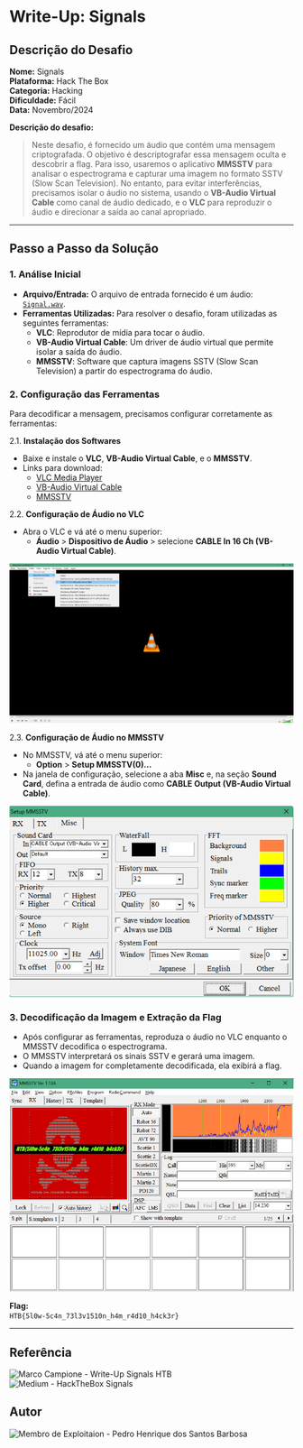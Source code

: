 
# Write-Up: Signals

## Descrição do Desafio

**Nome:** Signals  
**Plataforma:** Hack The Box  
**Categoria:** Hacking  
**Dificuldade:** Fácil  
**Data:** Novembro/2024

**Descrição do desafio:** 

>Neste desafio, é fornecido um áudio que contém uma mensagem criptografada. O objetivo é descriptografar essa mensagem oculta e descobrir a flag. Para isso, usaremos o aplicativo **MMSSTV** para analisar o espectrograma e capturar uma imagem no formato SSTV (Slow Scan Television). No entanto, para evitar interferências, precisamos isolar o áudio no sistema, usando o **VB-Audio Virtual Cable** como canal de áudio dedicado, e o **VLC** para reproduzir o áudio e direcionar a saída ao canal apropriado.

---

## Passo a Passo da Solução

### 1. Análise Inicial
- **Arquivo/Entrada:** O arquivo de entrada fornecido é um áudio: [`Signal.wav`](Signal.wav).
- **Ferramentas Utilizadas:** Para resolver o desafio, foram utilizadas as seguintes ferramentas:
    - **VLC**: Reprodutor de mídia para tocar o áudio.
    - **VB-Audio Virtual Cable**: Um driver de áudio virtual que permite isolar a saída do áudio.
    - **MMSSTV**: Software que captura imagens SSTV (Slow Scan Television) a partir do espectrograma do áudio.

### 2. Configuração das Ferramentas

Para decodificar a mensagem, precisamos configurar corretamente as ferramentas:

2.1. **Instalação dos Softwares**  
   - Baixe e instale o **VLC**, **VB-Audio Virtual Cable**, e o **MMSSTV**.  
   - Links para download:
       - [VLC Media Player](https://www.videolan.org/)
       - [VB-Audio Virtual Cable](https://vb-audio.com/Cable/)
       - [MMSSTV](https://hamsoft.ca/pages/mmsstv.php)

2.2. **Configuração de Áudio no VLC**
   - Abra o VLC e vá até o menu superior:
     - **Áudio** > **Dispositivo de Áudio** > selecione **CABLE In 16 Ch (VB-Audio Virtual Cable)**.

   ![Configuração de Áudio no VLC](images/Configuração_VLC.png)

2.3. **Configuração de Áudio no MMSSTV**
   - No MMSSTV, vá até o menu superior:
     - **Option** > **Setup MMSSTV(0)...**
   - Na janela de configuração, selecione a aba **Misc** e, na seção **Sound Card**, defina a entrada de áudio como **CABLE Output (VB-Audio Virtual Cable)**.

   ![Configuração de Áudio no MMSSTV](images/Configuracao_MMSSTV.png)

### 3. Decodificação da Imagem e Extração da Flag

- Após configurar as ferramentas, reproduza o áudio no VLC enquanto o MMSSTV decodifica o espectrograma.
- O MMSSTV interpretará os sinais SSTV e gerará uma imagem.
- Quando a imagem for completamente decodificada, ela exibirá a flag.

![Imagem SSTV com a flag.](images/SSTV_Flag.png)

**Flag:**  
`HTB{5l0w-5c4n_73l3v1510n_h4m_r4d10_h4ck3r}`

---

## Referência

![Marco Campione - Write-Up Signals HTB](https://marcocampione.com/posts/202303-write-up-signals-htb/)
![Medium - HackTheBox Signals](https://medium.com/@tanish.saxena26/hackthebox-signals-d6947e7e2886)


## Autor

![Membro de Exploitaion - Pedro Henrique dos Santos Barbosa](https://github.com/Petw143)
